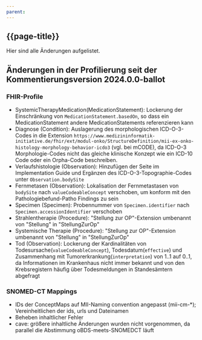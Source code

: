 ```yaml
---
parent: 
---
```


## {{page-title}}
Hier sind  alle Änderungen aufgelistet. 


## Änderungen in der Profilierung seit der Kommentierungsversion 2024.0.0-ballot
### FHIR-Profile
- SystemicTherapyMedication(MedicationStatement): Lockerung der Einschränkung von `MedicationStatement.basedOn`, so dass ein MedicationStatement andere MedicationStatements referenzieren kann
- Diagnose (Condition): Auslagerung des morphologischen ICD-O-3-Codes in die Extension `https://www.medizininformatik-initiative.de/fhir/ext/modul-onko/StructureDefinition/mii-ex-onko-histology-morphology-behavior-icdo3` (vgl. bei mCODE), da ICD-O-3 Morphologie-Codes nicht das gleiche klinische Konzept wie ein ICD-10 Code oder ein Orpha-Code beschreiben.   
- Verlaufshistologie (Observation): Hinzufügen der Seite im Implementation Guide und Ergänzen des ICD-O-3-Topographie-Codes unter `Observation.bodySite` 
- Fernmetasen (Observation): Lokalisation der Fernmetastasen von `bodySite` nach `valueCodeableConcept` verschoben, um konform mit den Pathologiebefund-Patho Findings zu sein 
- Specimen (Specimen): Probennummer von `Specimen.identifier` nach `Specimen.accessionIdentifier` verschoben
- Strahlentherapie (Procedure): "Stellung zur OP"-Extension umbenannt von "Stellung" in "StellungZurOp"
- Systemische Therapie (Procedure): "Stellung zur OP"-Extension umbenannt von "Stellung" in "StellungZurOp"
- Tod (Observation): Lockerung der Kardinalitäten von Todesursache(`valueCodeableConcept`), Todesdatum(`effective`) und Zusammenhang mit Tumorerkrankung(`interpretation`) von 1..1 auf 0..1, da Informationen im Krankenhaus nicht immer bekannt und von den Krebsregistern häufig über Todesmeldungen in Standesämtern abgefragt 


### SNOMED-CT Mappings
- IDs der ConceptMaps auf MII-Naming convention angepasst (mii-cm-*); Vereinheitlichen der ids, urls und Dateinamen 
- Beheben inhaltlicher Fehler 
- cave: größere inhaltliche Änderungen wurden nicht vorgenommen, da parallel die Abstimmung oBDS-meets-SNOMEDCT läuft 
